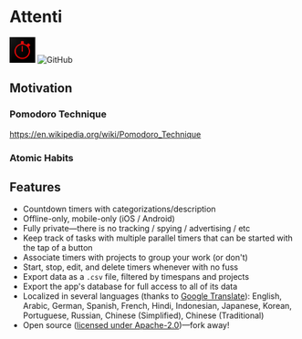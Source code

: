 # Attenti

<img src="icon.png" alt="drawing" width="45"/>
<img alt="GitHub" src="https://img.shields.io/github/license/hamaluik/timecop?style=flat-square">

## Motivation

### Pomodoro Technique

<https://en.wikipedia.org/wiki/Pomodoro_Technique>

### Atomic Habits

## Features

- Countdown timers with categorizations/description
- Offline-only, mobile-only (iOS / Android)
- Fully private—there is no tracking / spying / advertising / etc
- Keep track of tasks with multiple parallel timers that can be started with the tap of a button
- Associate timers with projects to group your work (or don't)
- Start, stop, edit, and delete timers whenever with no fuss
- Export data as a `.csv` file, filtered by timespans and projects
- Export the app's database for full access to all of its data
- Localized in several languages (thanks to [Google Translate](https://cloud.google.com/translate)): English, Arabic, German, Spanish, French, Hindi, Indonesian, Japanese, Korean, Portuguese, Russian, Chinese (Simplified), Chinese (Traditional)
- Open source ([licensed under Apache-2.0](LICENSE))—fork away!
